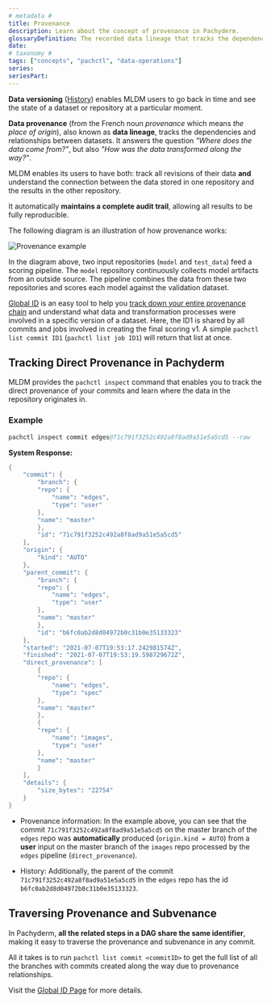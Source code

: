 ```yaml
---
# metadata # 
title: Provenance
description: Learn about the concept of provenance in Pachyderm. 
glossaryDefinition: The recorded data lineage that tracks the dependencies and relationships between datasets. 
date: 
# taxonomy #
tags: ["concepts", "pachctl", "data-operations"]
series:
seriesPart:
--- 
```


**Data versioning** ([History](../history/)) enables MLDM users to go back in time and see the state of a dataset or repository at a particular moment. 

**Data provenance** (from the French noun *provenance* which means *the place of origin*),
also known as **data lineage**, tracks the dependencies and relationships
between datasets. It answers the question
*"Where does the data come from?"*, but also *"How was the data transformed along the way?"*. 

MLDM enables its users
to have both: track all revisions of their data **and**
understand the connection between the data stored in one repository
and the results in the other repository.

It automatically **maintains a
complete audit trail**, allowing all results to be fully reproducible.


The following diagram is an illustration of how provenance works:

![Provenance example](/images/provenance.png) 


In the diagram above, two input repositories (`model`
and `test_data`) feed a scoring pipeline. 
The `model` repository continuously collects
model artifacts from an outside source. 
The pipeline combines the data from these two repositories 
and scores each model against the validation dataset.

[Global ID](../../advanced-concepts/globalID/) is an easy tool
to help you [track down your entire provenance chain](#traversing-provenance-and-subvenance) 
and understand what data and transformation processes were involved in a specific version of a dataset.
Here, the ID1 is shared by all commits and jobs involved in creating the final scoring v1.
A simple `pachctl list commit ID1` (`pachctl list job ID1`) will return that list at once.


## Tracking Direct Provenance in Pachyderm

MLDM provides the `pachctl inspect` command that enables you to track
the direct provenance of your commits and learn where the data in the repository
originates in.

###  Example
```s
pachctl inspect commit edges@71c791f3252c492a8f8ad9a51e5a5cd5 --raw
```

**System Response:**

```s
{
    "commit": {
        "branch": {
        "repo": {
            "name": "edges",
            "type": "user"
        },
        "name": "master"
        },
        "id": "71c791f3252c492a8f8ad9a51e5a5cd5"
    },
    "origin": {
        "kind": "AUTO"
    },
    "parent_commit": {
        "branch": {
        "repo": {
            "name": "edges",
            "type": "user"
        },
        "name": "master"
        },
        "id": "b6fc0ab2d8d04972b0c31b0e35133323"
    },
    "started": "2021-07-07T19:53:17.242981574Z",
    "finished": "2021-07-07T19:53:19.598729672Z",
    "direct_provenance": [
        {
        "repo": {
            "name": "edges",
            "type": "spec"
        },
        "name": "master"
        },
        {
        "repo": {
            "name": "images",
            "type": "user"
        },
        "name": "master"
        }
    ],
    "details": {
        "size_bytes": "22754"
    }
}
```

- Provenance information: In the example above, you can see that the commit `71c791f3252c492a8f8ad9a51e5a5cd5`
    on the master branch of the `edges` repo was **automatically** produced (`origin.kind = AUTO`) from a **user** input on the master branch of the `images` repo processed by the `edges` pipeline (`direct_provenance`).

- History: Additionally, the parent  of the commit `71c791f3252c492a8f8ad9a51e5a5cd5`  in the `edges` repo has the id  `b6fc0ab2d8d04972b0c31b0e35133323`.

## Traversing Provenance and Subvenance

In Pachyderm, **all the related steps in a DAG share the same identifier**,
making it easy to traverse the provenance and subvenance in any commit.

All it takes is to run `pachctl list commit <commitID>`
to get the full list of all the branches with commits
created along the way due to provenance relationships.


Visit the [Global ID Page](../../advanced-concepts/globalID/) for more details.

